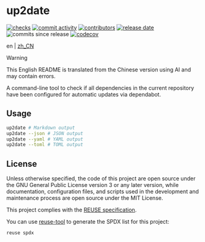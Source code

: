 <!--
SPDX-FileCopyrightText: 2025 Chen Linxuan <me@black-desk.cn>

SPDX-License-Identifier: MIT
-->

# up2date

[![checks][badge-shields-io-checks]][actions]
[![commit activity][badge-shields-io-commit-activity]][commits]
[![contributors][badge-shields-io-contributors]][contributors]
[![release date][badge-shields-io-release-date]][releases]
![commits since release][badge-shields-io-commits-since-release]
[![codecov][badge-shields-io-codecov]][codecov]

[badge-shields-io-checks]:
  https://img.shields.io/github/check-runs/black-desk/up2date/master
[actions]: https://github.com/black-desk/up2date/actions
[badge-shields-io-commit-activity]:
  https://img.shields.io/github/commit-activity/w/black-desk/up2date/master
[commits]: https://github.com/black-desk/up2date/commits/master
[badge-shields-io-contributors]:
  https://img.shields.io/github/contributors/black-desk/up2date
[contributors]: https://github.com/black-desk/up2date/graphs/contributors
[badge-shields-io-release-date]:
  https://img.shields.io/github/release-date/black-desk/up2date
[releases]: https://github.com/black-desk/up2date/releases
[badge-shields-io-commits-since-release]:
  https://img.shields.io/github/commits-since/black-desk/up2date/latest
[badge-shields-io-codecov]:
  https://codecov.io/github/black-desk/up2date/graph/badge.svg?token=6TSVGQ4L9X
[codecov]: https://codecov.io/github/black-desk/up2date

en | [zh_CN](README.zh_CN.md)

> [!WARNING]
> This English README is translated from the Chinese version
> using AI and may contain errors.

A command-line tool to check if all dependencies in the current repository have been configured for automatic updates via dependabot.

## Usage

```bash
up2date # Markdown output
up2date --json # JSON output
up2date --yaml # YAML output
up2date --toml # TOML output
```

## License

Unless otherwise specified, the code of this project are open source under the
GNU General Public License version 3 or any later version, while documentation,
configuration files, and scripts used in the development and maintenance process
are open source under the MIT License.

This project complies with the [REUSE specification].

You can use [reuse-tool](https://github.com/fsfe/reuse-tool) to generate the
SPDX list for this project:

```bash
reuse spdx
```

[REUSE specification]: https://reuse.software/spec-3.3/
